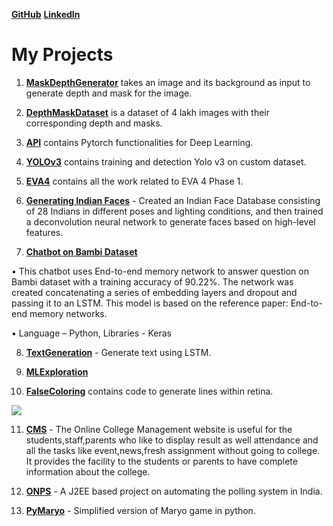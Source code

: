 **[GitHub](https://github.com/genigarus)**   **[LinkedIn](https://www.linkedin.com/in/garimamahato/)**

# My Projects

1) **[MaskDepthGenerator](https://github.com/genigarus/MaskDepthGenerator)** takes an image and its background as input to generate depth and mask for the image. 

2) **[DepthMaskDataset](https://github.com/genigarus/DepthMaskDataset)** is a dataset of 4 lakh images with their corresponding depth and masks.

3) **[API](https://github.com/genigarus/API)** contains Pytorch functionalities for Deep Learning.

4) **[YOLOv3](https://github.com/genigarus/YoloV3)** contains training and detection Yolo v3 on custom dataset.

5) **[EVA4](https://github.com/genigarus/EVA4)** contains all the work related to EVA 4 Phase 1.

6) **[Generating Indian Faces](https://github.com/genigarus/MLExploration/blob/master/GeneratingIndianFaces.ipynb)** - Created an Indian Face Database consisting of 28 Indians in different poses and lighting conditions, and then trained a deconvolution neural network to generate faces based on high-level features.

7) **[Chatbot on Bambi Dataset](https://github.com/genigarus/NLP/blob/master/ChatBot.ipynb)**

• This chatbot uses End-to-end memory network to answer question on Bambi dataset with a 
training accuracy of 90.22%. The network was created concatenating a series of embedding 
layers and dropout and passing it to an LSTM. This model is based on the reference paper: 
End-to-end memory networks.

• Language – Python, Libraries - Keras

8) **[TextGeneration](https://github.com/genigarus/TextGeneration)** - Generate text using LSTM.

9) **[MLExploration](https://github.com/genigarus/MLExploration)**

10) **[FalseColoring](https://github.com/genigarus/FalseColoring)** contains code to generate lines within retina.

![](https://raw.githubusercontent.com/genigarus/FalseColoring/master/Assests/img.png)

11) **[CMS](https://github.com/genigarus/CMS)** - The Online College Management website is useful for the students,staff,parents who like to display result as well attendance and all the tasks like event,news,fresh assignment without going to college. It provides the facility to the students or parents to have complete information about the college.

12) **[ONPS](https://github.com/genigarus/ONPS)** - A J2EE based project on automating the polling system in India.

13) **[PyMaryo](https://github.com/genigarus/PyMaryo)** - Simplified version of Maryo game in python.

